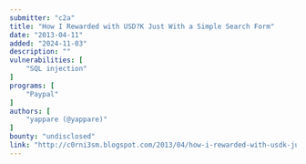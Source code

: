 ```yaml
---
submitter: "c2a"
title: "How I Rewarded with USD?K Just With a Simple Search Form"
date: "2013-04-11"
added: "2024-11-03"
description: ""
vulnerabilities: [
    "SQL injection"
]
programs: [
    "Paypal"
]
authors: [
    "yappare (@yappare)"
]
bounty: "undisclosed"
link: "http://c0rni3sm.blogspot.com/2013/04/how-i-rewarded-with-usdk-just-with.html"
---
```




